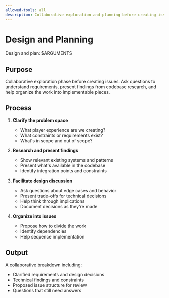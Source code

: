 ```yaml
---
allowed-tools: all
description: Collaborative exploration and planning before creating issues
---
```


# Design and Planning

Design and plan: $ARGUMENTS

## Purpose

Collaborative exploration phase before creating issues. Ask questions to understand requirements, present findings from codebase research, and help organize the work into implementable pieces.

## Process

1. **Clarify the problem space**
    - What player experience are we creating?
    - What constraints or requirements exist?
    - What's in scope and out of scope?

2. **Research and present findings**
    - Show relevant existing systems and patterns
    - Present what's available in the codebase
    - Identify integration points and constraints

3. **Facilitate design discussion**
    - Ask questions about edge cases and behavior
    - Present trade-offs for technical decisions
    - Help think through implications
    - Document decisions as they're made

4. **Organize into issues**
    - Propose how to divide the work
    - Identify dependencies
    - Help sequence implementation

## Output

A collaborative breakdown including:
- Clarified requirements and design decisions
- Technical findings and constraints
- Proposed issue structure for review
- Questions that still need answers
